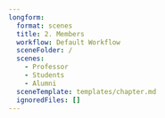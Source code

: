 ```yaml
---
longform:
  format: scenes
  title: 2. Members
  workflow: Default Workflow
  sceneFolder: /
  scenes:
    - Professor
    - Students
    - Alumni
  sceneTemplate: templates/chapter.md
  ignoredFiles: []
---
```


